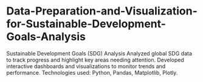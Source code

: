 # Data-Preparation-and-Visualization-for-Sustainable-Development-Goals-Analysis
Sustainable Development Goals (SDG) Analysis Analyzed global SDG data to track progress and highlight key areas needing attention. Developed interactive dashboards and visualizations to monitor trends and performance. Technologies used: Python, Pandas, Matplotlib, Plotly.
